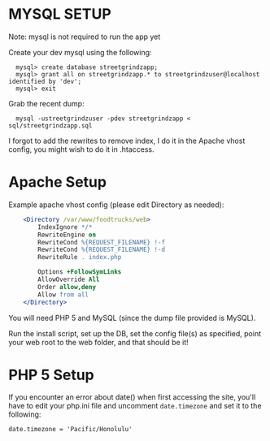 MYSQL SETUP
===========

Note: mysql is not required to run the app yet

Create your dev mysql using the following:

```mysql
  mysql> create database streetgrindzapp;
  mysql> grant all on streetgrindzapp.* to streetgrindzuser@localhost identified by 'dev';
  mysql> exit
```

Grab the recent dump:

```mysql
  mysql -ustreetgrindzuser -pdev streetgrindzapp < sql/streetgrindzapp.sql
```

I forgot to add the rewrites to remove index, I do it in the Apache vhost config, you might wish to do it in .htaccess.

Apache Setup
===========

Example apache vhost config (please edit Directory as needed):

```apache
    <Directory /var/www/foodtrucks/web>
        IndexIgnore */*
        RewriteEngine on
        RewriteCond %{REQUEST_FILENAME} !-f
        RewriteCond %{REQUEST_FILENAME} !-d
        RewriteRule . index.php

        Options +FollowSymLinks
        AllowOverride All
        Order allow,deny
        Allow from all
    </Directory>
```

You will need PHP 5 and MySQL (since the dump file provided is MySQL). 

Run the install script, set up the DB, set the config file(s) as specified, point your web root to the web folder, and that should be it!

PHP 5 Setup
===========

If you encounter an error about date() when first accessing the site, you'll 
have to edit your php.ini file and uncomment ``date.timezone``
and set it to the following: 

``date.timezone = 'Pacific/Honolulu'``

